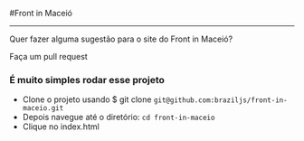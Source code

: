 #Front in Maceió

---------

Quer fazer alguma sugestão para o site do Front in Maceió?

Faça um pull request

### É muito simples rodar esse projeto

- Clone o projeto usando $ git clone `git@github.com:braziljs/front-in-maceio.git`
- Depois navegue até o diretório: `cd front-in-maceio`
- Clique no index.html